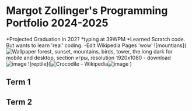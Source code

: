 # Margot Zollinger's Programming Portfolio 2024-2025
*Projected Graduation in 202?
*typing at 39WPM
*Learned Scratch code. But wants to learn 'real' coding. 
-Edit Wikipedia Pages 
'wow'
![mountians](<img src="https://img.goodfon.com/wallpaper/big/0/57/the-long-dark-vyshka-zakat-les.jpg" alt="Wallpaper forest, sunset, mountains, birds, tower, the long dark for mobile  and desktop, section игры, resolution 1920x1080 - download"/>![image](https://github.com/user-attachments/assets/c69b48ac-6f40-4ba0-a2c6-1614fba21521)
![reptile](<img src="https://upload.wikimedia.org/wikipedia/commons/thumb/b/bd/Nile_crocodile_head.jpg/800px-Nile_crocodile_head.jpg" alt="Crocodile - Wikipedia"/>![image](https://github.com/user-attachments/assets/c59cdaeb-e05d-4c27-9cea-aeff793a293d)
)
## Term 1

## Term 2
